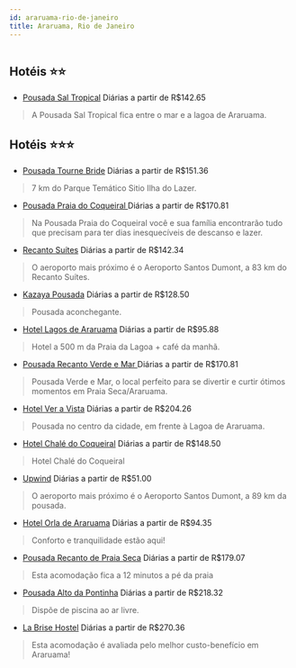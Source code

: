 ```yaml
---
id: araruama-rio-de-janeiro
title: Araruama, Rio de Janeiro
---
```


<center><img src="https://static.hotelurbano.com/reservas/prod0/10/10726/5b5774ae29064_pousada-tourne-bride.jpg" alt="" /></center>


## Hotéis ⭐️⭐️

-    [Pousada Sal Tropical](https://www.hurb.com/aud/https://www.hurb.com/hoteis/araruama/pousada-sal-tropical-6902?cmp=18055) Diárias a partir de R$142.65
   > A Pousada Sal Tropical fica entre o mar e a lagoa de Araruama.

## Hotéis ⭐️⭐️⭐️

-    [Pousada Tourne Bride](https://www.hurb.com/aud/https://www.hurb.com/hoteis/araruama/pousada-tourne-bride-10726?cmp=18055) Diárias a partir de R$151.36
   > 7 km do Parque Temático Sitio Ilha do Lazer.
-    [Pousada Praia do Coqueiral ](https://www.hurb.com/aud/https://www.hurb.com/hoteis/araruama/pousada-praia-do-coqueiral-6474?cmp=18055) Diárias a partir de R$170.81
   > Na Pousada Praia do Coqueiral você e sua família encontrarão tudo que precisam para ter dias inesquecíveis de descanso e lazer. 
-    [Recanto Suítes](https://www.hurb.com/aud/https://www.hurb.com/hoteis/araruama/recanto-suites-10033?cmp=18055) Diárias a partir de R$142.34
   > O aeroporto mais próximo é o Aeroporto Santos Dumont, a 83 km do Recanto Suítes. 
-    [Kazaya Pousada](https://www.hurb.com/aud/https://www.hurb.com/hoteis/araruama/kazaya-pousada-7230?cmp=18055) Diárias a partir de R$128.50
   > Pousada aconchegante.
-    [Hotel Lagos de Araruama](https://www.hurb.com/aud/https://www.hurb.com/hoteis/araruama/hotel-lagos-de-araruama-513?cmp=18055) Diárias a partir de R$95.88
   > Hotel a 500 m da Praia da Lagoa + café da manhã. 
-    [Pousada Recanto Verde e Mar ](https://www.hurb.com/aud/https://www.hurb.com/hoteis/araruama/pousada-recanto-verde-e-mar-5885?cmp=18055) Diárias a partir de R$170.81
   > Pousada Verde e Mar, o local perfeito para se divertir e curtir ótimos momentos em Praia Seca/Araruama.
-    [Hotel Ver a Vista](https://www.hurb.com/aud/https://www.hurb.com/hoteis/araruama/hotel-ver-a-vista-3415?cmp=18055) Diárias a partir de R$204.26
   > Pousada no centro da cidade, em frente à Lagoa de Araruama. 
-    [Hotel Chalé do Coqueiral](https://www.hurb.com/aud/https://www.hurb.com/hoteis/araruama/hotel-chale-do-coqueiral-16832?cmp=18055) Diárias a partir de R$148.50
   > Hotel Chalé do Coqueiral 
-    [Upwind](https://www.hurb.com/aud/https://www.hurb.com/hoteis/araruama/upwind-10848?cmp=18055) Diárias a partir de R$51.00
   > O aeroporto mais próximo é o Aeroporto Santos Dumont, a 89 km da pousada. 
-    [Hotel Orla de Araruama](https://www.hurb.com/aud/https://www.hurb.com/hoteis/araruama/hotel-orla-de-araruama-3637?cmp=18055) Diárias a partir de R$94.35
   > Conforto e tranquilidade estão aqui!
-    [Pousada Recanto de Praia Seca](https://www.hurb.com/aud/https://www.hurb.com/hoteis/araruama/pousada-recanto-de-praia-seca-8169?cmp=18055) Diárias a partir de R$179.07
   > Esta acomodação fica a 12 minutos a pé da praia
-    [Pousada Alto da Pontinha](https://www.hurb.com/aud/https://www.hurb.com/hoteis/araruama/pousada-alto-da-pontinha-10537?cmp=18055) Diárias a partir de R$218.32
   > Dispõe de piscina ao ar livre.
-    [La Brise Hostel](https://www.hurb.com/aud/https://www.hurb.com/hoteis/araruama/la-brise-hostel-11382?cmp=18055) Diárias a partir de R$270.36
   > Esta acomodação é avaliada pelo melhor custo-benefício em Araruama! 
